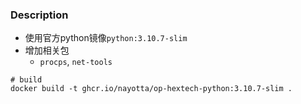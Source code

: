 
### Description

* 使用官方python镜像`python:3.10.7-slim`
* 增加相关包
  * `procps`, `net-tools`

```shell
# build
docker build -t ghcr.io/nayotta/op-hextech-python:3.10.7-slim .
```

